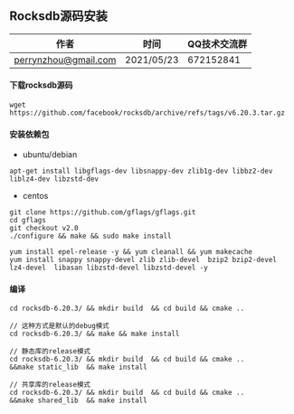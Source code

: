 ## Rocksdb源码安装

| 作者 | 时间 |QQ技术交流群 |
| ------ | ------ |------ |
| perrynzhou@gmail.com |2021/05/23 |672152841 |

####  下载rocksdb源码

```
wget  https://github.com/facebook/rocksdb/archive/refs/tags/v6.20.3.tar.gz
```

#### 安装依赖包

- ubuntu/debian
```
apt-get install libgflags-dev libsnappy-dev zlib1g-dev libbz2-dev liblz4-dev libzstd-dev
```
-  centos
```
git clone https://github.com/gflags/gflags.git
cd gflags
git checkout v2.0
./configure && make && sudo make install

yum install epel-release -y && yum cleanall && yum makecache
yum install snappy snappy-devel zlib zlib-devel  bzip2 bzip2-devel  lz4-devel  libasan libzstd-devel libzstd-devel -y
```

#### 编译

```
cd rocksdb-6.20.3/ && mkdir build  && cd build && cmake .. 

// 这种方式是默认的debug模式
cd rocksdb-6.20.3/ && make && make install

// 静态库的release模式
cd rocksdb-6.20.3/ && mkdir build  && cd build && cmake .. 
&&make static_lib  && make install

// 共享库的release模式
cd rocksdb-6.20.3/ && mkdir build  && cd build && cmake .. 
&&make shared_lib  && make install

```


